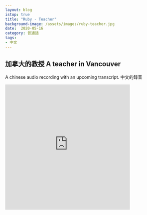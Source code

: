 ```yaml
---
layout: blog
istop: true
title: "Ruby - Teacher"
background-image: /assets/images/ruby-teacher.jpg
date:  2020-05-16
category: 普通話
tags:
- 中文
---
```

 
## 加拿大的教授 A teacher in Vancouver
 
 A chinese audio recording with an upcoming transcript. 中文的錄音



<iframe title="ruby teacher" height="400" width="400" style="border: none;" scrolling="no" data-name="pb-iframe-player" src="https://www.podbean.com/media/player/8spqh-dca22b?from=yiiadmin&download=1&version=1&vjs=1&skin=1&auto=0&download=1&pbad=1"></iframe>